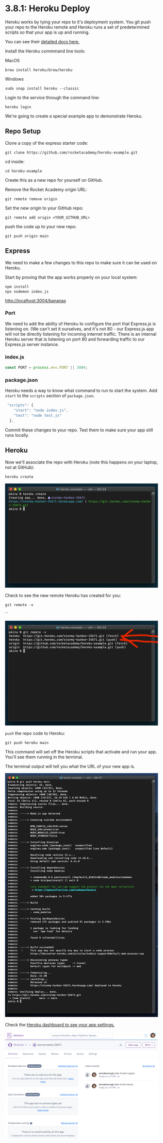 # 3.8.1: Heroku Deploy

Heroku works by tying your repo to it's deployment system. You git push your repo to the Heroku remote and Heroku runs a set of predetermined scripts so that your app is up and running.

You can see their [detailed docs here.](https://devcenter.heroku.com/articles/getting-started-with-nodejs?singlepage=true)

Install the Heroku commmand line tools:

MacOS

```text
brew install heroku/brew/heroku
```

Windows

```text
sudo snap install heroku --classic
```

Login to the service through the command line:

```text
heroku login
```

We're going to create a special example app to demonstrate Heroku.

## Repo Setup

Clone a copy of the express starter code:

```text
git clone https://github.com/rocketacademy/heroku-example.git
```

cd inside:

```text
cd heroku-example
```

Create this as a new repo for yourself on GitHub.

Remove the Rocket Academy origin URL:

```text
git remote remove origin
```

Set the new origin to your GitHub repo:

```text
git remote add origin <YOUR_GITHUB_URL>
```

push the code up to your new repo:

```text
git push origin main
```

## Express

We need to make a few changes to this repo to make sure it can be used on Heroku.

Start by proving that the app works properly on your local system:

```text
npm install
npx nodemon index.js
```

[http://localhost:3004/bananas](http://localhost:3004/bananas)

### Port

We need to add the ability of Heroku to configure the port that Express.js is listening on. \(We can't set it ourselves, and it's not 80 - our Express.js app will not be directly listening for incoming internet traffic. There is an internal Heroku server that is listening on port 80 and forwarding traffic to our Express.js server instance.

### index.js

```javascript
const PORT = process.env.PORT || 3004;
```

### package.json

Heroku needs a way to know what command to run to start the system. Add `start` to the `scripts` section of `package.json`.

```javascript
 "scripts": {
    "start": "node index.js",
    "test": "node test.js"
  },
```

Commit these changes to your repo. Test them to make sure your app still runs locally.

## Heroku

Now we'll associate the repo with Heroku \(note this happens on your laptop, not at GitHub\):

```bash
heroku create
```

![](../../.gitbook/assets/screen-shot-2020-12-10-at-4.37.07-pm.png)

Check to see the new remote Heroku has created for you:

```text
git remote -v
```

\`\`

![](../../.gitbook/assets/screen-shot-2020-12-10-at-4.37.20-pm.png)

`push` the repo code to Heroku:

```text
git push heroku main
```

This command will set off the Heroku scripts that activate and run your app. You'll see them running in the terminal.

The terminal output will tell you what the URL of your new app is.

![](../../.gitbook/assets/screen-shot-2020-12-10-at-4.39.42-pm-2-.png)

Check the [Heroku dashboard to see your app settings.](https://dashboard.heroku.com/)

![](../../.gitbook/assets/screen-shot-2020-12-10-at-4.38.18-pm.png)


